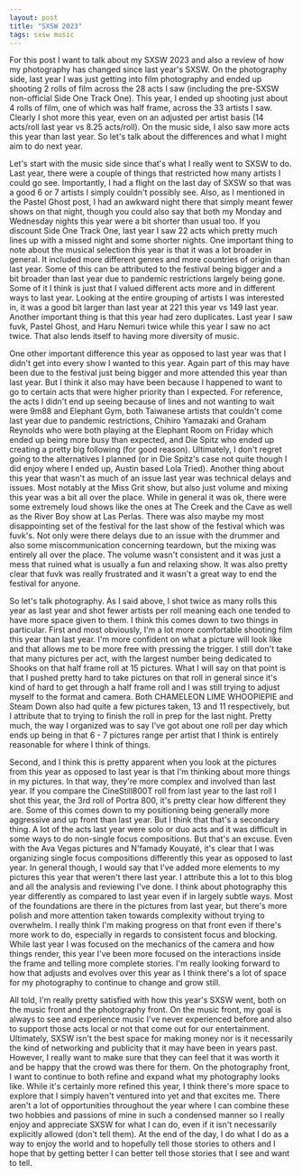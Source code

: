 ```yaml
---
layout: post
title: "SXSW 2023"
tags: sxsw music
---
```


For this post I want to talk about my SXSW 2023 and also a review of how my photography has changed since last year's SXSW. On the photography side, last year I was just getting into film photography and ended up shooting 2 rolls of film across the 28 acts I saw (including the pre-SXSW non-official Side One Track One). This year, I ended up shooting just about 4 rolls of film, one of which was half frame, across the 33 artists I saw. Clearly I shot more this year, even on an adjusted per artist basis (14 acts/roll last year vs 8.25 acts/roll). On the music side, I also saw more acts this year than last year. So let's talk about the differences and what I might aim to do next year.

Let's start with the music side since that's what I really went to SXSW to do. Last year, there were a couple of things that restricted how many artists I could go see. Importantly, I had a flight on the last day of SXSW so that was a good 6 or 7 artists I simply couldn't possibly see. Also, as I mentioned in the Pastel Ghost post, I had an awkward night there that simply meant fewer shows on that night, though you could also say that both my Monday and Wednesday nights this year were a bit shorter than usual too. If you discount Side One Track One, last year I saw 22 acts which pretty much lines up with a missed night and some shorter nights. One important thing to note about the musical selection this year is that it was a lot broader in general. It included more different genres and more countries of origin than last year. Some of this can be attributed to the festival being bigger and a bit broader than last year due to pandemic restrictions largely being gone. Some of it I think is just that I valued different acts more and in different ways to last year. Looking at the entire grouping of artists I was interested in, it was a good bit larger than last year at 221 this year vs 149 last year. Another important thing is that this year had zero duplicates. Last year I saw fuvk, Pastel Ghost, and Haru Nemuri twice while this year I saw no act twice. That also lends itself to having more diversity of music.

One other important difference this year as opposed to last year was that I didn't get into every show I wanted to this year. Again part of this may have been due to the festival just being bigger and more attended this year than last year. But I think it also may have been because I happened to want to go to certain acts that were higher priority than I expected. For reference, the acts I didn't end up seeing because of lines and not wanting to wait were 9m88 and Elephant Gym, both Taiwanese artists that couldn't come last year due to pandemic restrictions, Chihiro Yamazaki and Graham Reynolds who were both playing at the Elephant Room on Friday which ended up being more busy than expected, and Die Spitz who ended up creating a pretty big following (for good reason). Ultimately, I don't regret going to the alternatives I planned (or in Die Spitz's case not quite though I did enjoy where I ended up, Austin based Lola Tried). Another thing about this year that wasn't as much of an issue last year was technical delays and issues. Most notably at the Miss Grit show, but also just volume and mixing this year was a bit all over the place. While in general it was ok, there were some extremely loud shows like the ones at The Creek and the Cave as well as the River Boy show at Las Perlas. There was also maybe my most disappointing set of the festival for the last show of the festival which was fuvk's. Not only were there delays due to an issue with the drummer and also some miscommunication concerning teardown, but the mixing was entirely all over the place. The volume wasn't consistent and it was just a mess that ruined what is usually a fun and relaxing show. It was also pretty clear that fuvk was really frustrated and it wasn't a great way to end the festival for anyone.

So let's talk photography. As I said above, I shot twice as many rolls this year as last year and shot fewer artists per roll meaning each one tended to have more space given to them. I think this comes down to two things in particular. First and most obviously, I'm a lot more comfortable shooting film this year than last year. I'm more confident on what a picture will look like and that allows me to be more free with pressing the trigger. I still don't take that many pictures per act, with the largest number being dedicated to Shooks on that half frame roll at 15 pictures. What I will say on that point is that I pushed pretty hard to take pictures on that roll in general since it's kind of hard to get through a half frame roll and I was still trying to adjust myself to the format and camera. Both CHAMELEON LIME WHOOPIEPIE and Steam Down also had quite a few pictures taken, 13 and 11 respectively, but I attribute that to trying to finish the roll in prep for the last night. Pretty much, the way I organized was to say I've got about one roll per day which ends up being in that 6 - 7 pictures range per artist that I think is entirely reasonable for where I think of things.

Second, and I think this is pretty apparent when you look at the pictures from this year as opposed to last year is that I'm thinking about more things in my pictures. In that way, they're more complex and involved than last year. If you compare the CineStill800T roll from last year to the last roll I shot this year, the 3rd roll of Portra 800, it's pretty clear how different they are. Some of this comes down to my positioning being generally more aggressive and up front than last year. But I think that that's a secondary thing. A lot of the acts last year were solo or duo acts and it was difficult in some ways to do non-single focus compositions. But that's an excuse. Even with the Ava Vegas pictures and N'famady Kouyaté, it's clear that I was organizing single focus compositions differently this year as opposed to last year. In general though, I would say that I've added more elements to my pictures this year that weren't there last year. I attribute this a lot to this blog and all the analysis and reviewing I've done. I think about photography this year differently as compared to last year even if in largely subtle ways. Most of the foundations are there in the pictures from last year, but there's more polish and more attention taken towards complexity without trying to overwhelm. I really think I'm making progress on that front even if there's more work to do, especially in regards to consistent focus and blocking. While last year I was focused on the mechanics of the camera and how things render, this year I've been more focused on the interactions inside the frame and telling more complete stories. I'm really looking forward to how that adjusts and evolves over this year as I think there's a lot of space for my photography to continue to change and grow still.

All told, I'm really pretty satisfied with how this year's SXSW went, both on the music front and the photography front. On the music front, my goal is always to see and experience music I've never experienced before and also to support those acts local or not that come out for our entertainment. Ultimately, SXSW isn't the best space for making money nor is it necessarily the kind of networking and publicity that it may have been in years past. However, I really want to make sure that they can feel that it was worth it and be happy that the crowd was there for them. On the photography front, I want to continue to both refine and expand what my photography looks like. While it's certainly more refined this year, I think there's more space to explore that I simply haven't ventured into yet and that excites me. There aren't a lot of opportunities throughout the year where I can combine these two hobbies and passions of mine in such a condensed manner so I really enjoy and appreciate SXSW for what I can do, even if it isn't necessarily explicitly allowed (don't tell them). At the end of the day, I do what I do as a way to enjoy the world and to hopefully tell those stories to others and I hope that by getting better I can better tell those stories that I see and want to tell.

